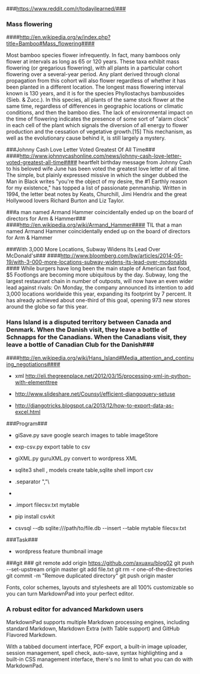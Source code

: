 ###https://www.reddit.com/r/todayilearned/###

### Mass flowering ###
####http://en.wikipedia.org/w/index.php?title=Bamboo#Mass_flowering####

Most bamboo species flower infrequently. In fact, many bamboos only flower at intervals as long as 65 or 120 years. These taxa exhibit mass flowering (or gregarious flowering), with all plants in a particular cohort flowering over a several-year period. Any plant derived through clonal propagation from this cohort will also flower regardless of whether it has been planted in a different location. The longest mass flowering interval known is 130 years, and it is for the species Phyllostachys bambusoides (Sieb. & Zucc.). In this species, all plants of the same stock flower at the same time, regardless of differences in geographic locations or climatic conditions, and then the bamboo dies. The lack of environmental impact on the time of flowering indicates the presence of some sort of "alarm clock" in each cell of the plant which signals the diversion of all energy to flower production and the cessation of vegetative growth.[15] This mechanism, as well as the evolutionary cause behind it, is still largely a mystery.


###Johnny Cash Love Letter Voted Greatest Of All Time###
####http://www.johnnycashonline.com/news/johnny-cash-love-letter-voted-greatest-all-time####
 heartfelt birthday message from Johnny Cash to his beloved wife June has been voted the greatest love letter of all time.
The simple, but plainly expressed missive in which the singer dubbed the Man in Black writes "you're the object of my desire, the #1 Earthly reason for my existence," has topped a list of passionate penmanship.
Written in 1994, the letter beat notes by Keats, Churchill, Jimi Hendrix and the great Hollywood lovers Richard Burton and Liz Taylor.

###a man named Armand Hammer coincidentally ended up on the board of directors for Arm & Hammer###
####http://en.wikipedia.org/wiki/Armand_Hammer####
TIL that a man named Armand Hammer coincidentally ended up on the board of directors for Arm & Hammer


###With 3,000 More Locations, Subway Widens Its Lead Over McDonald's###
####http://www.bloomberg.com/bw/articles/2014-05-19/with-3-000-more-locations-subway-widens-its-lead-over-mcdonalds ####
While burgers have long been the main staple of American fast food, $5 Footlongs are becoming more ubiquitous by the day. Subway, long the largest restaurant chain in number of outposts, will now have an even wider lead against rivals: On Monday, the company announced its intention to add 3,000 locations worldwide this year, expanding its footprint by 7 percent. It has already achieved about one-third of this goal, opening 973 new stores around the globe so far this year.


### Hans Island is a disputed territory between Canada and Denmark. When the Danish visit, they leave a bottle of Schnapps for the Canadians. When the Canadians visit, they leave a bottle of Canadian Club for the Danish###

####http://en.wikipedia.org/wiki/Hans_Island#Media_attention_and_continuing_negotiations####
















-  xml http://eli.thegreenplace.net/2012/03/15/processing-xml-in-python-with-elementtree
- http://www.slideshare.net/Counsyl/efficient-djangoquery-setuse

- http://djangotricks.blogspot.ca/2013/12/how-to-export-data-as-excel.html




###Program###


- giSave.py save google search images to table imageStore


- exp-csv.py  export table to csv

- giXML.py guruXML.py convert to wordpress XML

-  sqlite3 shell ,  models create table,sqlite shell import csv

-  .separator ","\
 
- 
 

-  .import filecsv.txt mytable 

- pip install csvkit

- csvsql --db sqlite:///path/to/file.db --insert --table mytable filecsv.txt



###Task###


- wordpress feature thumbnail image

###git ###
git remote add origin https://github.com/axuaxu/blog02
 git push --set-upstream origin master
git add file.txt
git rm -r one-of-the-directories
git commit -m "Remove duplicated directory"
git push origin master

Fonts, color schemes, layouts and stylesheets are all 100% customizable so you can turn MarkdownPad into your perfect editor.

### A robust editor for advanced Markdown users ###

MarkdownPad supports multiple Markdown processing engines, including standard Markdown, Markdown Extra (with Table support) and GitHub Flavored Markdown.

With a tabbed document interface, PDF export, a built-in image uploader, session management, spell check, auto-save, syntax highlighting and a built-in CSS management interface, there's no limit to what you can do with MarkdownPad.
